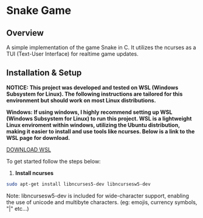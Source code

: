 # Snake Game

## **Overview**
A simple implementation of the game Snake in C. It utilizes the ncurses as a TUI (Text-User Interface) for realtime game updates.

## **Installation & Setup**
**NOTICE: This project was developed and tested on WSL (Windows Subsystem for Linux). The following instructions are tailored for this environment but should work on most Linux distributions.**

**Windows: If using windows, I highly recommend setting up WSL (Windows Subsystem for Linux) to run this project. WSL is a lightweight Linux enviroment within windows, utilizing the Ubuntu distribution, making it easier to install and use tools like ncurses. Below is a link to the WSL page for download.**

[DOWNLOAD WSL](https://learn.microsoft.com/en-us/windows/wsl/install)

To get started follow the steps below:

1. **Install ncurses**
```sh
sudo apt-get install libncurses5-dev libncursesw5-dev
```
Note: libncursesw5-dev is included for wide-character support, enabling the use of unicode and multibyte characters. (eg: emojis, currency symbols, "|" etc...)


